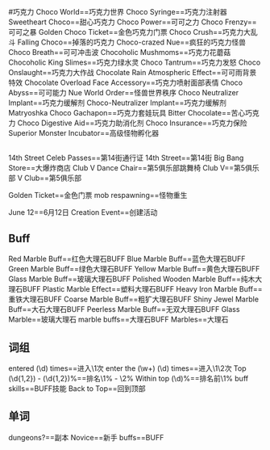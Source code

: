 #巧克力
	Choco World==巧克力世界
	Choco Syringe==巧克力注射器
	Sweetheart Choco==甜心巧克力
	Choco Power==可可之力
	Choco Frenzy==可可之暴
	Golden Choco Ticket==金色巧克力门票
	Choco Crush==巧克力大乱斗
	Falling Choco==掉落的巧克力
	Choco\-crazed Nue==疯狂的巧克力怪兽
	Choco Breath==可可冲击波
	Chocoholic Mushmoms==巧克力花蘑菇
	Chocoholic King Slimes==巧克力绿水灵
	Choco Tantrum==巧克力发怒
	Choco Onslaught==巧克力大作战
	Chocolate Rain Atmospheric Effect==可可雨背景特效
	Chocolate Overload Face Accessory==巧克力喷射面部表情
	Choco Abyss==可可能力
	Nue World Order==怪兽世界秩序
	Choco Neutralizer Implant==巧克力缓解剂
	Choco\-Neutralizer Implant==巧克力缓解剂
	Matryoshka Choco Gachapon==巧克力套娃玩具
	Bitter Chocolate==苦心巧克力
	Choco Digestive Aid==巧克力助消化剂
	Choco Insurance==巧克力保险
	Superior Monster Incubator==高级怪物孵化器
##
14th Street Celeb Passes==第14街通行证
14th Street==第14街
Big Bang Store==大爆炸商店
Club V Dance Chair==第5俱乐部跳舞椅
Club V==第5俱乐部
V Club==第5俱乐部

Golden Ticket==金色门票
mob respawning==怪物重生

June 12==6月12日
Creation Event==创建活动

## Buff
Red Marble Buff==红色大理石BUFF
Blue Marble Buff==蓝色大理石BUFF
Green Marble Buff==绿色大理石BUFF
Yellow Marble Buff==黄色大理石BUFF
Glass Marble Buff==玻璃大理石BUFF
Polished Wooden Marble Buff==纯木大理石BUFF
Plastic Marble Effect==塑料大理石BUFF
Heavy Iron Marble Buff==重铁大理石BUFF
Coarse Marble Buff==粗犷大理石BUFF
Shiny Jewel Marble Buff==大石大理石BUFF
Peerless Marble Buff==无双大理石BUFF
Glass Marble==玻璃大理石
marble buffs==大理石BUFF
Marbles==大理石

## 词组
entered (\d) times==进入\1次
enter the (\w+) (\d) times==进入\1\2次
Top (\d{1,2}) - (\d{1,2})%==排名\1% - \2%
Within top (\d)%==排名前\1%
buff skills==BUFF技能
Back to Top==回到顶部


## 单词

dungeons?==副本
Novice==新手
buffs==BUFF